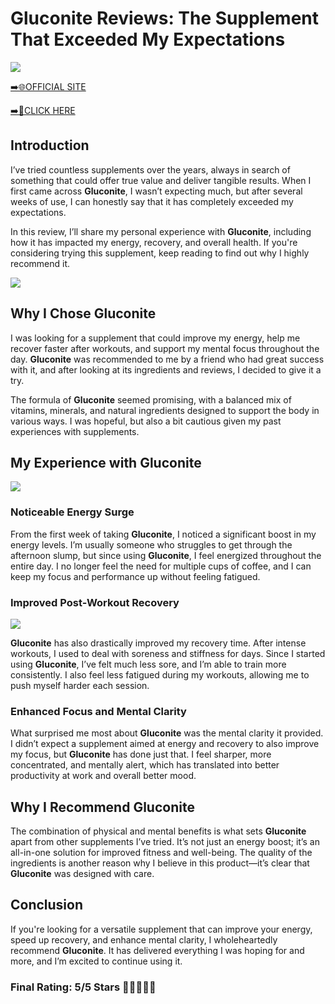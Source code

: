 # **Gluconite Reviews**: The Supplement That Exceeded My Expectations

[![](https://static.vecteezy.com/system/resources/thumbnails/019/896/014/small/buy-now-gradient-button-with-cart-symbol-buy-now-illustration-png.png)](https://edetoop.top/lander/sugarpreland-1/gluconite.html) 

[➡️🌐OFFICIAL SITE](https://edetoop.top/lander/sugarpreland-1/gluconite.html) 

[➡️🔗CLICK HERE](https://edetoop.top/lander/sugarpreland-1/gluconite.html) 


## Introduction

I’ve tried countless supplements over the years, always in search of something that could offer true value and deliver tangible results. When I first came across **Gluconite**, I wasn’t expecting much, but after several weeks of use, I can honestly say that it has completely exceeded my expectations.

In this review, I’ll share my personal experience with **Gluconite**, including how it has impacted my energy, recovery, and overall health. If you're considering trying this supplement, keep reading to find out why I highly recommend it.

[![](https://wallpapers.com/images/hd/red-order-now-button-udg4jcj4arvn8b0n-2.png)](https://edetoop.top/lander/sugarpreland-1/gluconite.html)  

## Why I Chose **Gluconite**

I was looking for a supplement that could improve my energy, help me recover faster after workouts, and support my mental focus throughout the day. **Gluconite** was recommended to me by a friend who had great success with it, and after looking at its ingredients and reviews, I decided to give it a try.

The formula of **Gluconite** seemed promising, with a balanced mix of vitamins, minerals, and natural ingredients designed to support the body in various ways. I was hopeful, but also a bit cautious given my past experiences with supplements.

## My Experience with **Gluconite**

[![](https://static.vecteezy.com/system/resources/thumbnails/019/896/014/small/buy-now-gradient-button-with-cart-symbol-buy-now-illustration-png.png)](https://edetoop.top/lander/sugarpreland-1/gluconite.html)

### Noticeable Energy Surge

From the first week of taking **Gluconite**, I noticed a significant boost in my energy levels. I’m usually someone who struggles to get through the afternoon slump, but since using **Gluconite**, I feel energized throughout the entire day. I no longer feel the need for multiple cups of coffee, and I can keep my focus and performance up without feeling fatigued.

### Improved Post-Workout Recovery

[![](https://wallpapers.com/images/hd/red-order-now-button-udg4jcj4arvn8b0n-2.png)](https://edetoop.top/lander/sugarpreland-1/gluconite.html)  

**Gluconite** has also drastically improved my recovery time. After intense workouts, I used to deal with soreness and stiffness for days. Since I started using **Gluconite**, I’ve felt much less sore, and I’m able to train more consistently. I also feel less fatigued during my workouts, allowing me to push myself harder each session.

### Enhanced Focus and Mental Clarity

What surprised me most about **Gluconite** was the mental clarity it provided. I didn’t expect a supplement aimed at energy and recovery to also improve my focus, but **Gluconite** has done just that. I feel sharper, more concentrated, and mentally alert, which has translated into better productivity at work and overall better mood.

## Why I Recommend **Gluconite**

The combination of physical and mental benefits is what sets **Gluconite** apart from other supplements I’ve tried. It’s not just an energy boost; it’s an all-in-one solution for improved fitness and well-being. The quality of the ingredients is another reason why I believe in this product—it’s clear that **Gluconite** was designed with care.

## Conclusion

If you're looking for a versatile supplement that can improve your energy, speed up recovery, and enhance mental clarity, I wholeheartedly recommend **Gluconite**. It has delivered everything I was hoping for and more, and I’m excited to continue using it.

### Final Rating: 5/5 Stars 🌟🌟🌟🌟🌟
